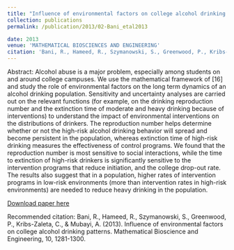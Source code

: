 ```yaml
---
title: "Influence of environmental factors on college alcohol drinking patterns"
collection: publications
permalink: /publication/2013/02-Bani_etal2013

date: 2013
venue: 'MATHEMATICAL BIOSCIENCES AND ENGINEERING'
citation: 'Bani, R., Hameed, R., Szymanowski, S., Greenwood, P., Kribs-Zaleta, C., & Mubayi, A. (2013). Influence of environmental factors on college alcohol drinking patterns. Mathematical Bioscience and Engineering, 10, 1281-1300.'
---
```

Abstract: Alcohol abuse is a major problem, especially among students on and around college campuses. We use the mathematical framework of [16] and study the role of environmental factors on the long term dynamics of an alcohol drinking population. Sensitivity and uncertainty analyses are carried out on the relevant functions (for example, on the drinking reproduction number and the extinction time of moderate and heavy drinking because of interventions) to understand the impact of environmental interventions on the distributions of drinkers. The reproduction number helps determine whether or not the high-risk alcohol drinking behavior will spread and become persistent in the population, whereas extinction time of high-risk drinking measures the effectiveness of control programs. We found that the reproduction number is most sensitive to social interactions, while the time to extinction of high-risk drinkers is significantly sensitive to the intervention programs that reduce initiation, and the college drop-out rate. The results also suggest that in a population, higher rates of intervention programs in low-risk environments (more than intervention rates in high-risk environments) are needed to reduce heavy drinking in the population.

[Download paper here](https://www.researchgate.net/profile/Ridouan_Bani/publication/256455411_INFLUENCE_OF_ENVIRONMENTAL_FACTORS_ON_COLLEGE_ALCOHOL_DRINKING_PATTERNS/links/02e7e522bb118a0088000000/INFLUENCE-OF-ENVIRONMENTAL-FACTORS-ON-COLLEGE-ALCOHOL-DRINKING-PATTERNS.pdf)

Recommended citation: Bani, R., Hameed, R., Szymanowski, S., Greenwood, P., Kribs-Zaleta, C., & Mubayi, A. (2013). Influence of environmental factors on college alcohol drinking patterns. Mathematical Bioscience and Engineering, 10, 1281-1300.
